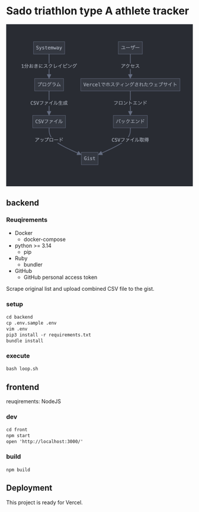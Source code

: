 # Sado triathlon type A athlete tracker

![](2024-09-02-00-54-42.png)

## backend

### Reuqirements

- Docker
  - docker-compose
- python >= 3.14
  - pip
- Ruby
  - bundler
- GitHub
  - GitHub personal access token


Scrape original list and upload combined CSV file to the gist.

### setup
```
cd backend
cp .env.sample .env
vim .env
pip3 install -r requirements.txt
bundle install
```

### execute
```
bash loop.sh
```

## frontend


reuqirements: NodeJS


### dev
```
cd front
npm start
open 'http://localhost:3000/'
```


### build

```
npm build
```

## Deployment

This project is ready for Vercel.



